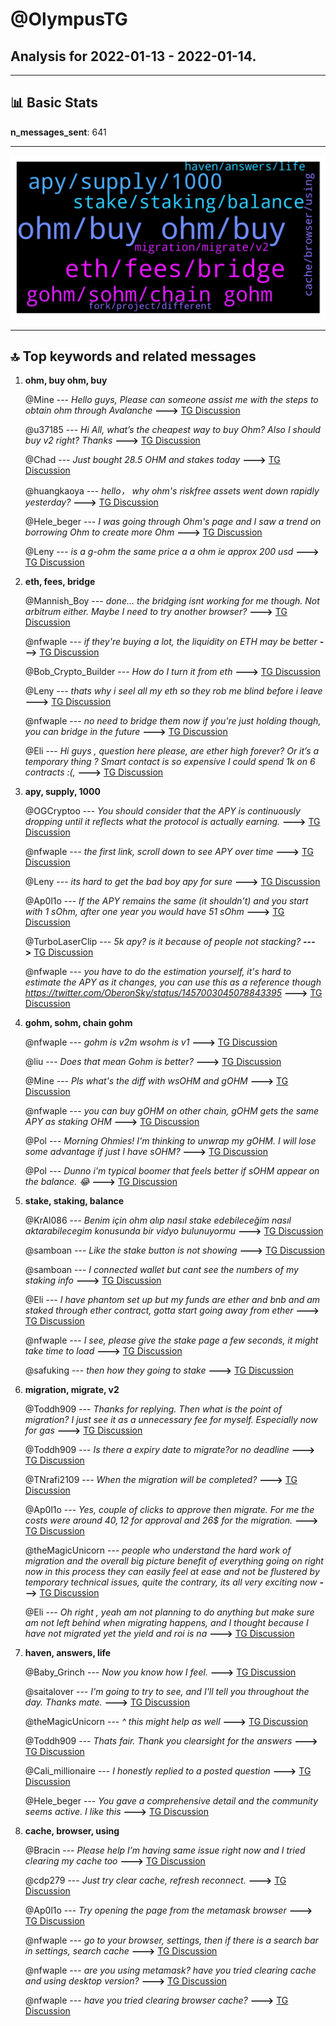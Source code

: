 # **@OlympusTG**
 ## Analysis for **2022-01-13** - **2022-01-14**.

---

## 📊 **Basic Stats**

**n_messages_sent**: 641

---
![wordcloud](OlympusTG_1Days_wordcloud.png)

---


## 🔝 **Top keywords and related messages**

1. **ohm, buy ohm, buy**

    @Mine --- *Hello guys, Please can someone assist me with the steps to obtain ohm through Avalanche* **--->** [TG Discussion](https://t.me/OlympusTG/150348)

    @u37185 --- *Hi All, what’s the cheapest way to buy Ohm? Also I should buy v2 right? Thanks* **--->** [TG Discussion](https://t.me/OlympusTG/149377)

    @Chad --- *Just bought 28.5 OHM and stakes today* **--->** [TG Discussion](https://t.me/OlympusTG/150184)

    @huangkaoya --- *hello， why ohm's riskfree assets went down rapidly yesterday?* **--->** [TG Discussion](https://t.me/OlympusTG/149267)

    @Hele_beger --- *I was going through Ohm's page and I saw a trend on borrowing Ohm to create more Ohm* **--->** [TG Discussion](https://t.me/OlympusTG/149431)

    @Leny --- *is a g-ohm the same price a a ohm ie approx 200 usd* **--->** [TG Discussion](https://t.me/OlympusTG/149790)

2. **eth, fees, bridge**

    @Mannish_Boy --- *done… the bridging isnt working for me though. Not arbitrum either. Maybe I need to try another browser?* **--->** [TG Discussion](https://t.me/OlympusTG/150397)

    @nfwaple --- *if they're buying a lot, the liquidity on ETH may be better* **--->** [TG Discussion](https://t.me/OlympusTG/149255)

    @Bob_Crypto_Builder --- *How do I turn it from eth* **--->** [TG Discussion](https://t.me/OlympusTG/149897)

    @Leny --- *thats why i seel all my eth so they rob me blind before i leave* **--->** [TG Discussion](https://t.me/OlympusTG/149649)

    @nfwaple --- *no need to bridge them now if you're just holding though, you can bridge in the future* **--->** [TG Discussion](https://t.me/OlympusTG/149419)

    @Eli --- *Hi guys , question here please, are ether high forever?  Or it’s a temporary thing ? Smart contact is so expensive I could spend 1k on 6 contracts :(,* **--->** [TG Discussion](https://t.me/OlympusTG/149382)

3. **apy, supply, 1000**

    @OGCryptoo --- *You should consider that the APY is continuously dropping until it reflects what the protocol is actually earning.* **--->** [TG Discussion](https://t.me/OlympusTG/150255)

    @nfwaple --- *the first link, scroll down to see APY over time* **--->** [TG Discussion](https://t.me/OlympusTG/149619)

    @Leny --- *its hard to get the bad boy apy for sure* **--->** [TG Discussion](https://t.me/OlympusTG/149693)

    @Ap0l1o --- *If the APY remains the same (it shouldn’t) and you start with 1 sOhm, after one year you would have 51 sOhm* **--->** [TG Discussion](https://t.me/OlympusTG/149836)

    @TurboLaserClip --- *5k apy? is it because of people not stacking?* **--->** [TG Discussion](https://t.me/OlympusTG/149162)

    @nfwaple --- *you have to do the estimation yourself, it's hard to estimate the APY as it changes, you can use this as a reference though https://twitter.com/OberonSky/status/1457003045078843395* **--->** [TG Discussion](https://t.me/OlympusTG/149336)

4. **gohm, sohm, chain gohm**

    @nfwaple --- *gohm is v2m wsohm is v1* **--->** [TG Discussion](https://t.me/OlympusTG/150424)

    @liu --- *Does that mean Gohm is better?* **--->** [TG Discussion](https://t.me/OlympusTG/150198)

    @Mine --- *Pls what's the diff with wsOHM and gOHM* **--->** [TG Discussion](https://t.me/OlympusTG/150423)

    @nfwaple --- *you can buy gOHM on other chain, gOHM gets the same APY as staking OHM* **--->** [TG Discussion](https://t.me/OlympusTG/149393)

    @Pol --- *Morning Ohmies! I'm thinking to unwrap my gOHM. I will lose some advantage if just I have sOHM?* **--->** [TG Discussion](https://t.me/OlympusTG/149484)

    @Pol --- *Dunno i'm typical boomer that feels better if sOHM appear on the balance. 😂* **--->** [TG Discussion](https://t.me/OlympusTG/149494)

5. **stake, staking, balance**

    @KrAl086 --- *Benim için ohm alıp nasıl stake edebileceğim nasıl aktarabilecegim konusunda bir vidyo bulunuyormu* **--->** [TG Discussion](https://t.me/OlympusTG/149994)

    @samboan --- *Like the stake button is not showing* **--->** [TG Discussion](https://t.me/OlympusTG/149519)

    @samboan --- *I connected wallet but cant see the numbers of my staking info* **--->** [TG Discussion](https://t.me/OlympusTG/149514)

    @Eli --- *I have phantom set up but my funds are ether and bnb and am staked through ether contract, gotta start going away from ether* **--->** [TG Discussion](https://t.me/OlympusTG/149412)

    @nfwaple --- *I see, please give the stake page a few seconds, it might take time to load* **--->** [TG Discussion](https://t.me/OlympusTG/149574)

    @safuking --- *then how they going to stake* **--->** [TG Discussion](https://t.me/OlympusTG/149922)

6. **migration, migrate, v2**

    @Toddh909 --- *Thanks for replying. Then what is the point of migration? I just see it as a unnecessary fee for myself. Especially now for gas* **--->** [TG Discussion](https://t.me/OlympusTG/150046)

    @Toddh909 --- *Is there a expiry date to migrate?or no deadline* **--->** [TG Discussion](https://t.me/OlympusTG/150044)

    @TNrafi2109 --- *When the migration will be completed?* **--->** [TG Discussion](https://t.me/OlympusTG/150264)

    @Ap0l1o --- *Yes, couple of clicks to approve then migrate. For me the costs were around 40$, 12$ for approval and 26$ for the migration.* **--->** [TG Discussion](https://t.me/OlympusTG/150022)

    @theMagicUnicorn --- *people who understand the hard work of migration and the overall big picture benefit of everything going on right now in this process they can easily feel at ease and not be flustered by temporary technical issues, quite the contrary, its all very exciting now* **--->** [TG Discussion](https://t.me/OlympusTG/149283)

    @Eli --- *Oh right , yeah am not planning to do anything but make sure am not left behind when migrating happens, and I thought because I have not migrated yet the yield and roi is na* **--->** [TG Discussion](https://t.me/OlympusTG/149424)

7. **haven, answers, life**

    @Baby_Grinch --- *Now you know how I feel.* **--->** [TG Discussion](https://t.me/OlympusTG/149383)

    @saitalover --- *I'm going to try to see, and I'll tell you throughout the day. Thanks mate.* **--->** [TG Discussion](https://t.me/OlympusTG/149581)

    @theMagicUnicorn --- *^ this might help as well* **--->** [TG Discussion](https://t.me/OlympusTG/149339)

    @Toddh909 --- *Thats fair. Thank you clearsight for the answers* **--->** [TG Discussion](https://t.me/OlympusTG/150060)

    @Cali_millionaire --- *I honestly replied to a posted question* **--->** [TG Discussion](https://t.me/OlympusTG/150163)

    @Hele_beger --- *You gave a comprehensive detail and the community seems active. I like this* **--->** [TG Discussion](https://t.me/OlympusTG/149479)

8. **cache, browser, using**

    @Bracin --- *Please help I’m having same issue right now and I tried clearing my cache too* **--->** [TG Discussion](https://t.me/OlympusTG/149515)

    @cdp279 --- *Just try clear cache, refresh reconnect.* **--->** [TG Discussion](https://t.me/OlympusTG/149178)

    @Ap0l1o --- *Try opening the page from the metamask browser* **--->** [TG Discussion](https://t.me/OlympusTG/149258)

    @nfwaple --- *go to your browser, settings, then if there is a search bar in settings, search cache* **--->** [TG Discussion](https://t.me/OlympusTG/149512)

    @nfwaple --- *are you using metamask? have you tried clearing cache and using desktop version?* **--->** [TG Discussion](https://t.me/OlympusTG/149502)

    @nfwaple --- *have you tried clearing browser cache?* **--->** [TG Discussion](https://t.me/OlympusTG/149510)

